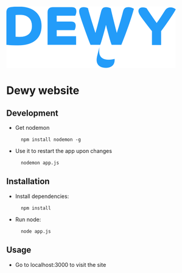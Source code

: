 ![Dewy](static/img/dewy.png "Dewy")

# Dewy website

## Development

* Get nodemon

		npm install nodemon -g
		
* Use it to restart the app upon changes

		nodemon app.js


## Installation

* Install dependencies:

		npm install
		
* Run node:

		node app.js
		

## Usage

* Go to localhost:3000 to visit the site
